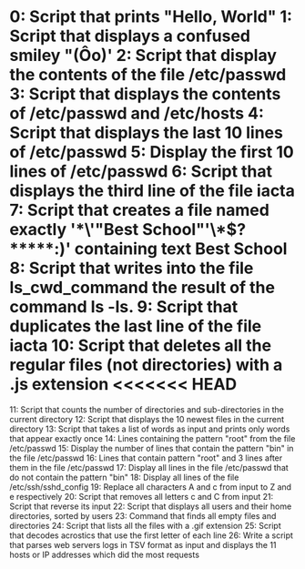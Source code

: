 0: Script that prints "Hello, World"
1: Script that displays a confused smiley "(Ôo)'
2: Script that display the contents of the file /etc/passwd
3: Script that displays the contents of /etc/passwd and /etc/hosts
4: Script that displays the last 10 lines of /etc/passwd
5: Display the first 10 lines of /etc/passwd
6: Script that displays the third line of the file iacta
7: Script that creates a file named exactly '\*\\'"Best School"\'\\*$\?\*\*\*\*\*:)' containing text Best School
8: Script that writes into the file ls_cwd_command the result of the command ls -ls.
9: Script that duplicates the last line of the file iacta
10: Script that deletes all the regular files (not directories) with a .js extension
<<<<<<< HEAD
=======
11: Script that counts the number of directories and sub-directories in the current directory
12: Script that displays the 10 newest files in the current directory
13: Script that takes a list of words as input and prints only words that appear exactly once
14: Lines containing the pattern "root" from the file /etc/passwd
15: Display the number of lines that contain the pattern "bin" in the file /etc/passwd
16: Lines that contain pattern "root" and 3 lines after them in the file /etc/passwd
17: Display all lines in the file /etc/passwd that do not contain the pattern "bin"
18: Display all lines of the file /etc/ssh/sshd_config
19: Replace all characters A and c from input to Z and e respectively
20: Script that removes all letters c and C from input
21: Script that reverse its input
22: Script that displays all users and their home directories, sorted by users
23: Command that finds all empty files and directories
24: Script that lists all the files with a .gif extension
25: Script that decodes acrostics that use the first letter of each line 
26: Write a script that parses web servers logs in TSV format as input and displays the 11 hosts or IP addresses which did the most requests
